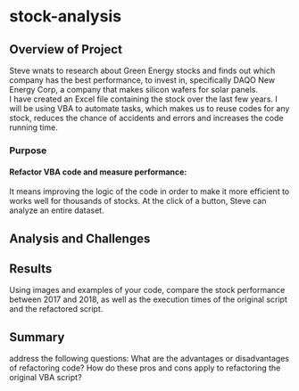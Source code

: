 # stock-analysis

## Overview of Project
Steve wnats to research about Green Energy stocks and finds out which company has the best performance, to invest in, specifically DAQO New Energy Corp, a company that makes silicon wafers for solar panels.<br/>
I have created an Excel file containing the stock over the last few years. I will be using VBA to automate tasks, which makes us to reuse codes for any stock, reduces the chance of accidents and errors and increases the code running time.

### Purpose
#### Refactor VBA code and measure performance:
It means improving the logic of the code in order to make it more efficient to works well for thousands of stocks. At the click of a button, Steve can analyze an entire dataset.


## Analysis and Challenges




## Results
Using images and examples of your code, compare the stock performance between 2017 and 2018, as well as the execution times of the original script and the refactored script.

## Summary
address the following questions:
  What are the advantages or disadvantages of refactoring code?
  How do these pros and cons apply to refactoring the original VBA script?

